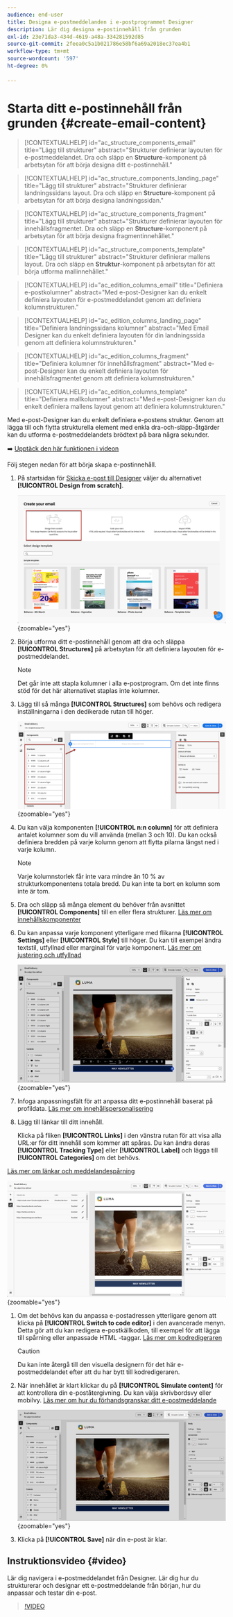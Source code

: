 ```yaml
---
audience: end-user
title: Designa e-postmeddelanden i e-postprogrammet Designer
description: Lär dig designa e-postinnehåll från grunden
exl-id: 23e71da3-434d-4619-a48a-334281592d85
source-git-commit: 2feea0c5a1b021786e58bf6a69a2018ec37ea4b1
workflow-type: tm+mt
source-wordcount: '597'
ht-degree: 0%

---
```


# Starta ditt e-postinnehåll från grunden {#create-email-content}

>[!CONTEXTUALHELP]
>id="ac_structure_components_email"
>title="Lägg till strukturer"
>abstract="Strukturer definierar layouten för e-postmeddelandet. Dra och släpp en **Structure**-komponent på arbetsytan för att börja designa ditt e-postinnehåll."

>[!CONTEXTUALHELP]
>id="ac_structure_components_landing_page"
>title="Lägg till strukturer"
>abstract="Strukturer definierar landningssidans layout. Dra och släpp en **Structure**-komponent på arbetsytan för att börja designa landningssidan."

>[!CONTEXTUALHELP]
>id="ac_structure_components_fragment"
>title="Lägg till strukturer"
>abstract="Strukturer definierar layouten för innehållsfragmentet. Dra och släpp en **Structure**-komponent på arbetsytan för att börja designa fragmentinnehållet."

>[!CONTEXTUALHELP]
>id="ac_structure_components_template"
>title="Lägg till strukturer"
>abstract="Strukturer definierar mallens layout. Dra och släpp en **Struktur**-komponent på arbetsytan för att börja utforma mallinnehållet."


>[!CONTEXTUALHELP]
>id="ac_edition_columns_email"
>title="Definiera e-postkolumner"
>abstract="Med e-post-Designer kan du enkelt definiera layouten för e-postmeddelandet genom att definiera kolumnstrukturen."

>[!CONTEXTUALHELP]
>id="ac_edition_columns_landing_page"
>title="Definiera landningssidans kolumner"
>abstract="Med Email Designer kan du enkelt definiera layouten för din landningssida genom att definiera kolumnstrukturen."

>[!CONTEXTUALHELP]
>id="ac_edition_columns_fragment"
>title="Definiera kolumner för innehållsfragment"
>abstract="Med e-post-Designer kan du enkelt definiera layouten för innehållsfragmentet genom att definiera kolumnstrukturen."

>[!CONTEXTUALHELP]
>id="ac_edition_columns_template"
>title="Definiera mallkolumner"
>abstract="Med e-post-Designer kan du enkelt definiera mallens layout genom att definiera kolumnstrukturen."

Med e-post-Designer kan du enkelt definiera e-postens struktur. Genom att lägga till och flytta strukturella element med enkla dra-och-släpp-åtgärder kan du utforma e-postmeddelandets brödtext på bara några sekunder.

➡️ [Upptäck den här funktionen i videon](#video)

Följ stegen nedan för att börja skapa e-postinnehåll.

1. På startsidan för [Skicka e-post till Designer](get-started-email-designer.md#start-authoring) väljer du alternativet **[!UICONTROL Design from scratch]**.

   ![](assets/email_designer-from-scratch.png){zoomable="yes"}

1. Börja utforma ditt e-postinnehåll genom att dra och släppa **[!UICONTROL Structures]** på arbetsytan för att definiera layouten för e-postmeddelandet.

   >[!NOTE]
   >
   >Det går inte att stapla kolumner i alla e-postprogram. Om det inte finns stöd för det här alternativet staplas inte kolumner.

1. Lägg till så många **[!UICONTROL Structures]** som behövs och redigera inställningarna i den dedikerade rutan till höger.

   ![](assets/email_designer_structure_components.png){zoomable="yes"}

1. Du kan välja komponenten **[!UICONTROL n:n column]** för att definiera antalet kolumner som du vill använda (mellan 3 och 10). Du kan också definiera bredden på varje kolumn genom att flytta pilarna längst ned i varje kolumn.

   >[!NOTE]
   >
   >Varje kolumnstorlek får inte vara mindre än 10 % av strukturkomponentens totala bredd. Du kan inte ta bort en kolumn som inte är tom.

1. Dra och släpp så många element du behöver från avsnittet **[!UICONTROL Components]** till en eller flera strukturer. [Läs mer om innehållskomponenter](content-components.md)

1. Du kan anpassa varje komponent ytterligare med flikarna **[!UICONTROL Settings]** eller **[!UICONTROL Style]** till höger. Du kan till exempel ändra textstil, utfyllnad eller marginal för varje komponent. [Läs mer om justering och utfyllnad](alignment-and-padding.md)

   ![](assets/email_designer-styles.png){zoomable="yes"}

1. Infoga anpassningsfält för att anpassa ditt e-postinnehåll baserat på profildata. [Läs mer om innehållspersonalisering](../personalization/personalize.md)

1. Lägg till länkar till ditt innehåll.

   Klicka på fliken **[!UICONTROL Links]** i den vänstra rutan för att visa alla URL:er för ditt innehåll som kommer att spåras. Du kan ändra deras **[!UICONTROL Tracking Type]** eller **[!UICONTROL Label]** och lägga till **[!UICONTROL Categories]** om det behövs.

[Läs mer om länkar och meddelandespårning](message-tracking.md)

   ![](assets/email_designer-links.png){zoomable="yes"}

1. Om det behövs kan du anpassa e-postadressen ytterligare genom att klicka på **[!UICONTROL Switch to code editor]** i den avancerade menyn. Detta gör att du kan redigera e-postkällkoden, till exempel för att lägga till spårning eller anpassade HTML -taggar. [Läs mer om kodredigeraren](code-content.md)

   >[!CAUTION]
   >
   >Du kan inte återgå till den visuella designern för det här e-postmeddelandet efter att du har bytt till kodredigeraren.

1. När innehållet är klart klickar du på **[!UICONTROL Simulate content]** för att kontrollera din e-poståtergivning. Du kan välja skrivbordsvy eller mobilvy. [Läs mer om hur du förhandsgranskar ditt e-postmeddelande](../preview-test/preview-test.md)

   ![](assets/email_designer-simulate.png){zoomable="yes"}

1. Klicka på **[!UICONTROL Save]** när din e-post är klar.

## Instruktionsvideo {#video}

Lär dig navigera i e-postmeddelandet från Designer. Lär dig hur du strukturerar och designar ett e-postmeddelande från början, hur du anpassar och testar din e-post.

>[!VIDEO](https://video.tv.adobe.com/v/3425867/?quality=12)
